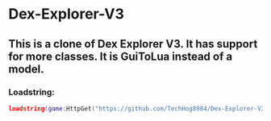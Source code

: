 # Dex-Explorer-V3

## This is a clone of Dex Explorer V3. It has support for more classes. It is GuiToLua instead of a model.
### Loadstring:
```lua
loadstring(game:HttpGet("https://github.com/TechHog8984/Dex-Explorer-V3/raw/main/dex.lua"));
```
